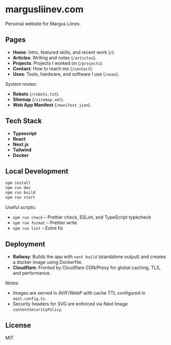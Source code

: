 # margusliinev.com

Personal website for Margus Liinev.

## Pages

- **Home**: Intro, featured skills, and recent work (`/`).
- **Articles**: Writing and notes (`/articles`).
- **Projects**: Projects I worked on (`/projects`).
- **Contact**: How to reach me (`/contact`).
- **Uses**: Tools, hardware, and software I use (`/uses`).

System routes:

- **Robots** (`/robots.txt`).
- **Sitemap** (`/sitemap.xml`).
- **Web App Manifest** (`/manifest.json`).

## Tech Stack

- **Typescript**
- **React**
- **Next.js**
- **Tailwind**
- **Docker**

## Local Development

```bash
npm install
npm run dev
npm run build
npm run start
```

Useful scripts:

- `npm run check` – Prettier check, ESLint, and TypeScript typecheck
- `npm run format` – Prettier write
- `npm run lint` – Eslint fix

## Deployment

- **Railway**: Builds the app with `next build` (standalone output) and creates a docker image using Dockerfile.
- **Cloudflare**: Fronted by Cloudflare CDN/Proxy for global caching, TLS, and performance.

Notes:

- Images are served in AVIF/WebP with cache TTL configured in `next.config.ts`.
- Security headers for SVG are enforced via Next Image `contentSecurityPolicy`.

## License

MIT
